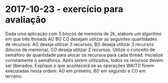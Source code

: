 # 2017-10-23 - exercício para avaliação

  Dada uma aplicação com 5 blocos de memória de 2k, elabore um algoritmo em que
três threads A() B() C() desejam utilizar as seguintes quantidades de recursos:
A() deseja utilizar 3 recursos, B() deseja utilizar 3 recursos (blocos de 
memória), C() deseja utilizar 2 recursos. Utilize o conceito de semáforo de 
quantidade para alocar os recursos para cada thread.
  Inicialize corretamente o semáforos. Após serem utilizados, todos os recursos
devem ser liberados. Explique o que acontecerá se as operações WAIT() forem 
executadas nesta ordem: A() em primeiro, B() em segundo e C() em terceiro.

